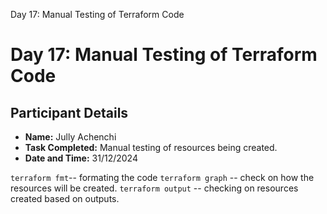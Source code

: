 Day 17: Manual Testing of Terraform Code

# Day 17: Manual Testing of Terraform Code
## Participant Details

- **Name:** Jully Achenchi
- **Task Completed:**  Manual testing of resources being created.
- **Date and Time:** 31/12/2024 


`terraform fmt`-- formating the code 
`terraform graph` -- check on how the resources will be created.
`terraform output` -- checking on resources created based on outputs.
